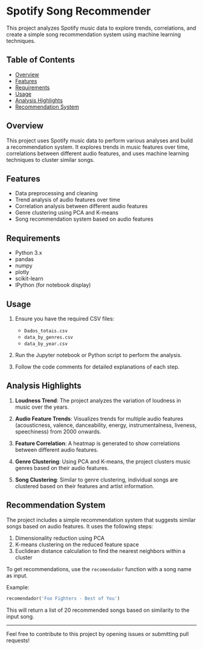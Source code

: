 # Spotify Song Recommender

This project analyzes Spotify music data to explore trends, correlations, and create a simple song recommendation system using machine learning techniques.

## Table of Contents
- [Overview](#overview)
- [Features](#features)
- [Requirements](#requirements)
- [Usage](#usage)
- [Analysis Highlights](#analysis-highlights)
- [Recommendation System](#recommendation-system)

## Overview

This project uses Spotify music data to perform various analyses and build a recommendation system. It explores trends in music features over time, correlations between different audio features, and uses machine learning techniques to cluster similar songs.

## Features

- Data preprocessing and cleaning
- Trend analysis of audio features over time
- Correlation analysis between different audio features
- Genre clustering using PCA and K-means
- Song recommendation system based on audio features

## Requirements

- Python 3.x
- pandas
- numpy
- plotly
- scikit-learn
- IPython (for notebook display)

## Usage

1. Ensure you have the required CSV files:
   - `Dados_totais.csv`
   - `data_by_genres.csv`
   - `data_by_year.csv`

2. Run the Jupyter notebook or Python script to perform the analysis.

3. Follow the code comments for detailed explanations of each step.

## Analysis Highlights

1. **Loudness Trend**: The project analyzes the variation of loudness in music over the years.

2. **Audio Feature Trends**: Visualizes trends for multiple audio features (acousticness, valence, danceability, energy, instrumentalness, liveness, speechiness) from 2000 onwards.

3. **Feature Correlation**: A heatmap is generated to show correlations between different audio features.

4. **Genre Clustering**: Using PCA and K-means, the project clusters music genres based on their audio features.

5. **Song Clustering**: Similar to genre clustering, individual songs are clustered based on their features and artist information.

## Recommendation System

The project includes a simple recommendation system that suggests similar songs based on audio features. It uses the following steps:

1. Dimensionality reduction using PCA
2. K-means clustering on the reduced feature space
3. Euclidean distance calculation to find the nearest neighbors within a cluster

To get recommendations, use the `recomendador` function with a song name as input.

Example:
```python
recomendador('Foo Fighters - Best of You')
```

This will return a list of 20 recommended songs based on similarity to the input song.

---

Feel free to contribute to this project by opening issues or submitting pull requests!

